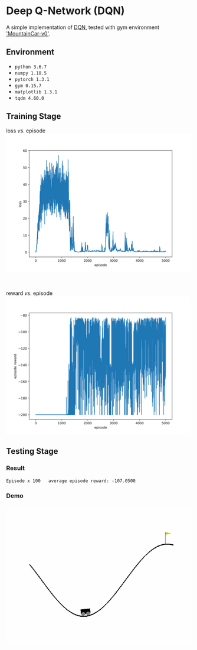 # Deep Q-Network (DQN)
A simple implementation of [DQN](https://www.datascienceassn.org/sites/default/files/Human-level%20Control%20Through%20Deep%20Reinforcement%20Learning.pdf), tested with gym environment ['MountainCar-v0'](https://gym.openai.com/envs/MountainCar-v0/).

## Environment
- `python 3.6.7`  
- `numpy 1.18.5`  
- `pytorch 1.3.1`  
- `gym 0.15.7`  
- `matplotlib 1.3.1`  
- `tqdm 4.60.0`  

## Training Stage
loss *vs*. episode  
<left class="half">
    <img src="./figs/loss.png" width="500"/>
</left>

<br>

reward *vs*. episode  
<left class="half">
    <img src="./figs/reward.png" width="500"/>
</left>

## Testing Stage
### Result
```
Episode x 100   average episode reward: -107.0500
```

### Demo
![image](./figs/test.gif)